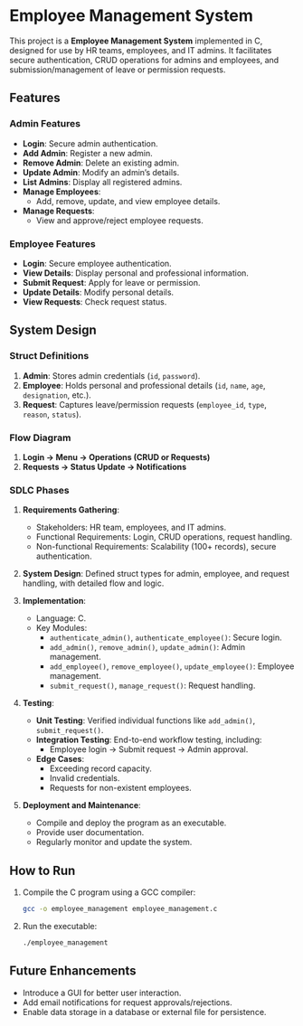 

# Employee Management System

This project is a **Employee Management System** implemented in C, designed for use by HR teams, employees, and IT admins. It facilitates secure authentication, CRUD operations for admins and employees, and submission/management of leave or permission requests.

## Features

### Admin Features
- **Login**: Secure admin authentication.
- **Add Admin**: Register a new admin.
- **Remove Admin**: Delete an existing admin.
- **Update Admin**: Modify an admin’s details.
- **List Admins**: Display all registered admins.
- **Manage Employees**:
  - Add, remove, update, and view employee details.
- **Manage Requests**:
  - View and approve/reject employee requests.

### Employee Features
- **Login**: Secure employee authentication.
- **View Details**: Display personal and professional information.
- **Submit Request**: Apply for leave or permission.
- **Update Details**: Modify personal details.
- **View Requests**: Check request status.

## System Design

### Struct Definitions
1. **Admin**: Stores admin credentials (`id`, `password`).
2. **Employee**: Holds personal and professional details (`id`, `name`, `age`, `designation`, etc.).
3. **Request**: Captures leave/permission requests (`employee_id`, `type`, `reason`, `status`).

### Flow Diagram
1. **Login → Menu → Operations (CRUD or Requests)**  
2. **Requests → Status Update → Notifications**

### SDLC Phases
1. **Requirements Gathering**:  
   - Stakeholders: HR team, employees, and IT admins.  
   - Functional Requirements: Login, CRUD operations, request handling.  
   - Non-functional Requirements: Scalability (100+ records), secure authentication.
   
2. **System Design**: Defined struct types for admin, employee, and request handling, with detailed flow and logic.

3. **Implementation**:  
   - Language: C.  
   - Key Modules:
     - `authenticate_admin()`, `authenticate_employee()`: Secure login.  
     - `add_admin()`, `remove_admin()`, `update_admin()`: Admin management.  
     - `add_employee()`, `remove_employee()`, `update_employee()`: Employee management.  
     - `submit_request()`, `manage_request()`: Request handling.

4. **Testing**:  
   - **Unit Testing**: Verified individual functions like `add_admin()`, `submit_request()`.  
   - **Integration Testing**: End-to-end workflow testing, including:
     - Employee login → Submit request → Admin approval.
   - **Edge Cases**:
     - Exceeding record capacity.
     - Invalid credentials.
     - Requests for non-existent employees.

5. **Deployment and Maintenance**:  
   - Compile and deploy the program as an executable.  
   - Provide user documentation.  
   - Regularly monitor and update the system.

## How to Run
1. Compile the C program using a GCC compiler:
   ```bash
   gcc -o employee_management employee_management.c
   ```
2. Run the executable:
   ```bash
   ./employee_management
   ```

## Future Enhancements
- Introduce a GUI for better user interaction.
- Add email notifications for request approvals/rejections.
- Enable data storage in a database or external file for persistence.
